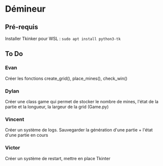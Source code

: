 # Démineur
## Pré-requis
Installer Tkinker pour WSL :
```sudo apt install python3-tk```
## To Do
### Evan
  Créer les fonctions create_grid(), place_mines(), check_win()
### Dylan
  Créer une class game qui permet de stocker le nombre de mines, l'état de la partie et la longueur, la largeur de la grid (Game.py)
### Vincent
  Créer un système de logs. Sauvegarder la génération d'une partie + l'état d'une partie en cours
### Victor
  Créer un système de restart, mettre en place Tkinter
